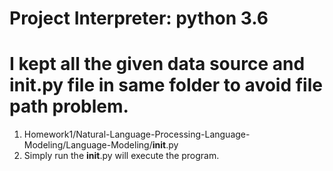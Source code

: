 # Project Interpreter: python 3.6
# I kept all the given data source and __init__.py file in same folder to avoid file path problem.

1. Homework1/Natural-Language-Processing-Language-Modeling/Language-Modeling/__init__.py
2. Simply run the __init__.py will execute the program.
